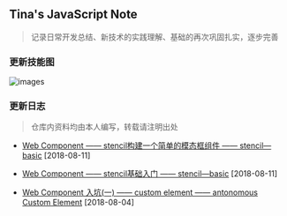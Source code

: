 ## Tina's JavaScript Note
> 记录日常开发总结、新技术的实践理解、基础的再次巩固扎实，逐步完善

### 更新技能图
![images](https://github.com/Tinalst/Tina-s-Javascript-note/blob/master/images/tinalim_tree.png)

### 更新日志

> 仓库内资料均由本人编写，转载请注明出处

+ [Web Component —— stencil构建一个简单的模态框组件 —— stencil—basic](https://github.com/Tinalst/Tina-s-Javascript-note/blob/master/web-component/stencil/02%20Stencil.md) [2018-08-11]

+ [Web Component —— stencil基础入门 —— stencil—basic](https://github.com/Tinalst/Tina-s-Javascript-note/tree/master/web-component/stencil) [2018-08-11]

+ [Web Component 入坑(一) —— custom element —— antonomous Custom Element](https://github.com/Tinalst/Tina-s-Javascript-note/tree/master/web-component/shadow-dom) [2018-08-04] 





    